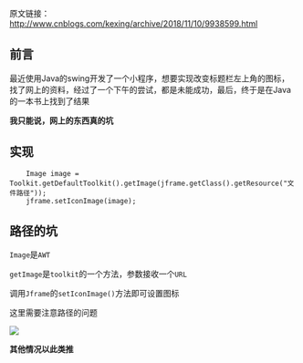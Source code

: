 原文链接：http://www.cnblogs.com/kexing/archive/2018/11/10/9938599.html
## 前言

最近使用Java的swing开发了一个小程序，想要实现改变标题栏左上角的图标，找了网上的资料，经过了一个下午的尝试，都是未能成功，最后，终于是在Java的一本书上找到了结果

**我只能说，网上的东西真的坑**

## 实现

		Image image = Toolkit.getDefaultToolkit().getImage(jframe.getClass().getResource("文件路径"));
		jframe.setIconImage(image);
		
## 路径的坑

`Image`是`AWT`

`getImage`是`toolkit`的一个方法，参数接收一个`URL`

调用`Jframe`的`setIconImage()`方法即可设置图标

这里需要注意路径的问题

![](https://img2018.cnblogs.com/blog/1210268/201811/1210268-20181110103909984-1316179279.png)

**其他情况以此类推**